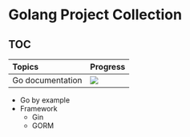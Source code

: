 # Golang Project Collection
## TOC
|Topics|Progress|
|:-----|:-------|
|Go documentation|![](https://geps.dev/progress/1)|
- Go by example
- Framework
  - Gin
  - GORM
